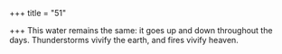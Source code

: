 +++
title = "51"

+++
This water remains the same: it goes up and down throughout the days. Thunderstorms vivify the earth, and fires vivify heaven.  